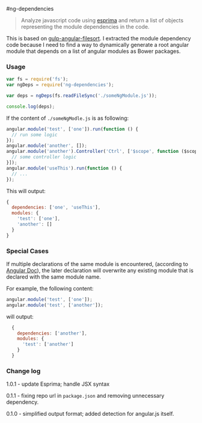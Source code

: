#ng-dependencies

> Analyze javascript code using [esprima](https://github.com/ariya/esprima) and return a list of objects representing the module dependencies in the code.

This is based on [gulp-angular-filesort](https://github.com/klei/gulp-angular-filesort). I extracted the module dependency code because I need to find a way to dynamically generate a root angular module that depends on a list of angular modules as Bower packages.

### Usage
```js
var fs = require('fs');
var ngDeps = require('ng-dependencies');

var deps = ngDeps(fs.readFileSync('./someNgModule.js'));

console.log(deps);
```

If the content of `./someNgModle.js` is as following:
```js
angular.module('test', ['one']).run(function () {
  // run some logic
});
angular.module('another', []);
angular.module('another').Controller('Ctrl', ['$scope', function ($scope) {
  // some controller logic
}]);
angular.module('useThis').run(function () {
  // ...
});
```

This will output:
```js
{
  dependencies: ['one', 'useThis'],
  modules: {
    'test': ['one'],
    'another': []
  }
}
```

### Special Cases
If multiple declarations of the same module is encountered, (according to [Angular Doc](https://docs.angularjs.org/guide/module)), the later declaration will overwrite any existing module that is declared with the same module name.

For example, the following content:
```js
angular.module('test', ['one']);
angular.module('test', ['another']);
```

will output:
```js
  {
    dependencies: ['another'],
    modules: {
      'test': ['another']
    }
  }
```

### Change log

1.0.1 - update Esprima; handle JSX syntax

0.1.1 - fixing repo url in `package.json` and removing unnecessary dependency.

0.1.0 - simplified output format; added detection for angular.js itself.
